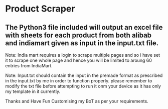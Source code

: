 # Product Scraper
## The Python3 file included will output an excel file with sheets for each product from both alibab and indiamart given as input in the input.txt file. 

Note: India mart requires a login to scrape multiple pages and so i have set it to scrape one whole page and hence you will be limited to aroung 60 entries from IndiaMart.

Note: Input.txt should contain the input in the premade format as prescribed in the input.txt by me in order to function properly.
please remember to modify the txt file before attempting to run it onm your device as it has only my template in it currently.

Thanks and Have Fun Customising my BoT as per your requirements.
